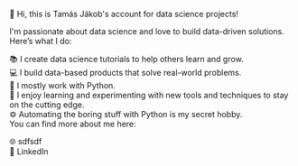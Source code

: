 👋 Hi, this is Tamás Jákob's account for data science projects!

I'm passionate about data science and love to build data-driven solutions. Here’s what I do:

📚 I create data science tutorials to help others learn and grow.  
💻 I build data-based products that solve real-world problems.  
🔧 I mostly work with Python.  
🌱 I enjoy learning and experimenting with new tools and techniques to stay on the cutting edge.  
⚙️ Automating the boring stuff with Python is my secret hobby.  
You can find more about me here:  

🌐 sdfsdf  
🔗 LinkedIn  
